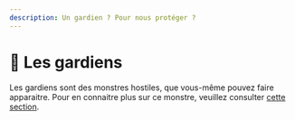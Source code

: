 ```yaml
---
description: Un gardien ? Pour nous protéger ?
---
```


# 💂 Les gardiens

Les gardiens sont des monstres hostiles, que vous-même pouvez faire apparaitre. Pour en connaitre plus sur ce monstre, veuillez consulter [cette section](../../events/rituel.md).
